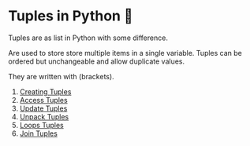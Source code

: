 
# Tuples in Python 🐍

Tuples are as list in Python with some difference.

Are used to store store multiple items in a single variable.
Tuples can be ordered but unchangeable and allow duplicate values.

They are written with (brackets).

1.  [Creating Tuples](creating-tuples.py)
2.  [Access Tuples](access-tuples.py)
3.  [Update Tuples](update-tuples.py)
4.  [Unpack Tuples](unpack-tuples.py)
5.  [Loops Tuples](loops-tuples.py)
6.  [Join Tuples](join-tuples.py)

